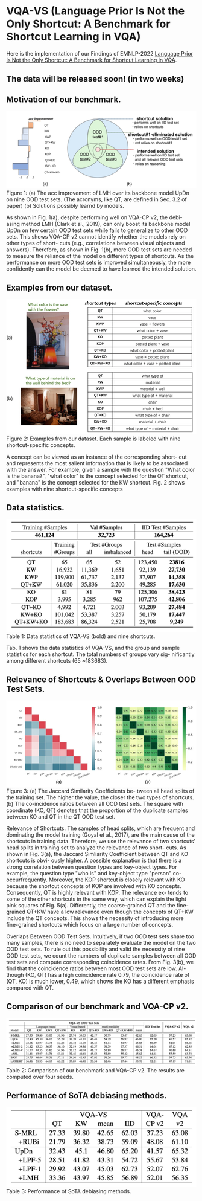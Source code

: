 # VQA-VS (Language Prior Is Not the Only Shortcut: A Benchmark for Shortcut Learning in VQA)

Here is the implementation of our Findings of EMNLP-2022 [Language Prior Is Not the Only Shortcut: A Benchmark for Shortcut Learning in VQA](https://arxiv.org/abs/2210.04692).

## The data will be released soon! (in two weeks)

## Motivation of our benchmark.
![image](https://github.com/PhoebusSi/VQA-VS/blob/main/figures/motivations.jpg)
Figure 1: (a) The acc improvement of LMH over its backbone model UpDn on nine OOD test sets. (The acronyms, like QT, are defined in Sec. 3.2 of paper) (b) Solutions possibly learnd by models.

As shown in Fig. 1(a), despite performing well on VQA-CP v2, the debi- asing method LMH (Clark et al., 2019), can only boost its backbone model UpDn on few certain OOD test sets while fails to generalize to other OOD sets. This shows VQA-CP v2 cannot identify whether the models rely on other types of short- cuts (e.g., correlations between visual objects and answers). Therefore, as shown in Fig. 1(b), more OOD test sets are needed to measure the reliance of the model on different types of shortcuts. As the performance on more OOD test sets is improved simultaneously, the more confidently can the model be deemed to have learned the intended solution.

## Examples from our dataset. 
![image](https://github.com/PhoebusSi/VQA-VS/blob/main/figures/examples.jpg)
Figure 2: Examples from our dataset. Each sample is labeled with nine shortcut-specific concepts.

A concept can be viewed as an instance of the corresponding short- cut and represents the most salient information that is likely to be associated with the answer. For example, given a sample with the question "What color is the banana?", "what color" is the concept selected for the QT shortcut, and "banana" is the concept selected for the KW shortcut. Fig. 2 shows examples with nine shortcut-specific concepts 

## Data statistics.
![image](https://github.com/PhoebusSi/VQA-VS/blob/main/figures/data-statistics.jpg)
Table 1: Data statistics of VQA-VS (bold) and nine shortcuts.

Tab. 1 shows the data statistics of VQA-VS, and the group and sample statistics for each shortcut. The total numbers of groups vary sig- nificantly among different shortcuts (65 ~183683).


## Relevance of Shortcuts & Overlaps Between OOD Test Sets.
![image](https://github.com/PhoebusSi/VQA-VS/blob/main/figures/relevance-overlaps.jpg)
Figure 3: (a) The Jaccard Similarity Coefficients be- tween all head splits of the training set. The higher the value, the closer the two types of shortcuts. (b) The co-incidence ratios between all OOD test sets. The square with coordinate (KO, QT) denotes that the proportion of the duplicate samples between KO and QT in the QT OOD test set.

Relevance of Shortcuts. The samples of head splits, which are frequent and dominating the model training (Goyal et al., 2017), are the main cause of the shortcuts in training data. Therefore, we use the relevance of two shortcuts’ head splits in training set to analyze the relevance of two short- cuts. As shown in Fig. 3(a), the Jaccard Simliarity Coefficient between QT and KO shortcuts is obvi- ously higher. A possible explanation is that there is a strong correlation between question types and key-object types. For example, the question type "who is" and key-object type "person" co-occurfrequently. Moreover, the KOP shortcut is closely relevant with KO because the shortcut concepts of KOP are involved with KO concepts. Consequently, QT is highly relevant with KOP. The relevance ex- tends to some of the other shortcuts in the same way, which can explain the light pink squares of Fig. 5(a). Differently, the coarse-grained QT and the fine-grained QT+KW have a low relevance even though the concepts of QT+KW include the QT concepts. This shows the necessity of introducing more fine-grained shortcuts which focus on a large number of concepts. 

Overlaps Between OOD Test Sets. Intuitively, if two OOD test sets share too many samples, there is no need to separately evaluate the model on the two OOD test sets. To rule out this possibility and valid the necessity of nine OOD test sets, we count the numbers of duplicate samples between all OOD test sets and compute corresponding coincidence rates. From Fig. 3(b), we find that the coincidence ratios between most OOD test sets are low. Al- though (KO, QT) has a high coincidence rate 0.79, the coincidence rate of (QT, KO) is much lower, 0.49, which shows the KO has a different emphasis compared with QT.

## Comparison of our benchmark and VQA-CP v2.
![image](https://github.com/PhoebusSi/VQA-VS/blob/main/figures/comparison.jpg)
Table 2: Comparison of our benchmark and VQA-CP v2. The results are computed over four seeds.


## Performance of SoTA debiasing methods.
![image](https://github.com/PhoebusSi/VQA-VS/blob/main/figures/sotas.jpg)
Table 3: Performance of SoTA debiasing methods.

